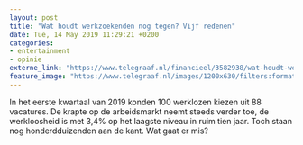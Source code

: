 ```yaml
---
layout: post
title: "Wat houdt werkzoekenden nog tegen? Vijf redenen"
date: Tue, 14 May 2019 11:29:21 +0200
categories: 
- entertainment 
- opinie 
externe_link: "https://www.telegraaf.nl/financieel/3582938/wat-houdt-werkzoekenden-nog-tegen-vijf-redenen"
feature_image: "https://www.telegraaf.nl/images/1200x630/filters:format(jpeg):quality(80)/cdn-kiosk-api.telegraaf.nl/c986d43a-762b-11e9-8af2-02d1dbdc35d1.jpg"
---
```


<p class="intro">In het eerste kwartaal van 2019 konden 100 werklozen kiezen uit 88 vacatures. De krapte op de arbeidsmarkt neemt steeds verder toe, de werkloosheid is met 3,4% op het laagste niveau in ruim tien jaar. Toch staan nog honderdduizenden aan de kant. Wat gaat er mis?</p>
